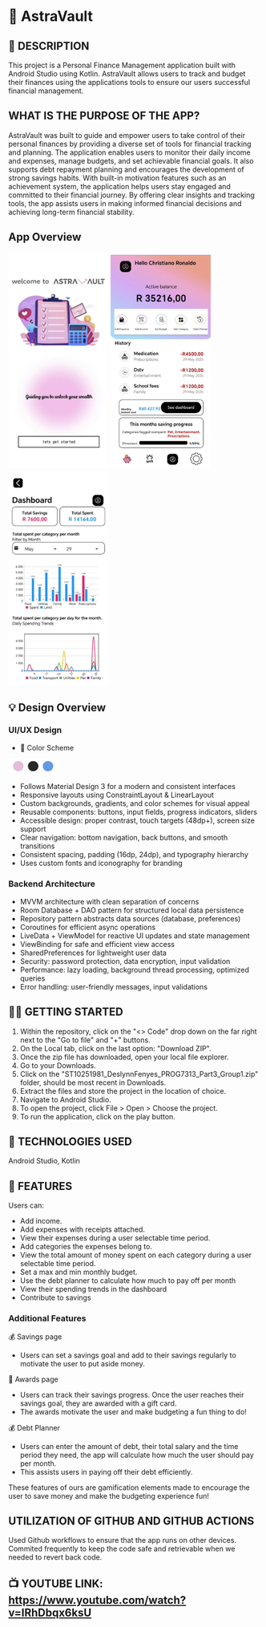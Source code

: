 # 💸 AstraVault

## 📝 DESCRIPTION
This project is a Personal Finance Management application built with Android Studio using Kotlin. AstraVault allows users to track and budget their finances using the applications tools to ensure our users successful financial management.

## WHAT IS THE PURPOSE OF THE APP?
AstraVault was built to guide and empower users to take control of their personal finances by providing a diverse set of tools for financial tracking and planning.
The application enables users to monitor their daily income and expenses, manage budgets, and set achievable financial goals. It also supports debt repayment planning and encourages the development of strong savings habits.
With built-in motivation features such as an achievement system, the application helps users stay engaged and committed to their financial journey.
By offering clear insights and tracking tools, the app assists users in making informed financial decisions and achieving long-term financial stability.

## App Overview

<p>
  <img src="Screenshots/Landing.png" width="200">
  <img src="Screenshots/Home.png" width="200">
  <img src="Screenshots/dashboard.png" width="200">
</p>

## 💡 Design Overview
### UI/UX Design
- 🎨 Color Scheme
<img src="Screenshots/ColorScheme.png" alt="App Screenshot" style="width:20%;"/>

- Follows Material Design 3 for a modern and consistent interfaces
- Responsive layouts using ConstraintLayout & LinearLayout
- Custom backgrounds, gradients, and color schemes for visual appeal
- Reusable components: buttons, input fields, progress indicators, sliders
- Accessible design: proper contrast, touch targets (48dp+), screen size support
- Clear navigation: bottom navigation, back buttons, and smooth transitions
- Consistent spacing, padding (16dp, 24dp), and typography hierarchy
- Uses custom fonts and iconography for branding
### Backend Architecture
- MVVM architecture with clean separation of concerns
- Room Database + DAO pattern for structured local data persistence
- Repository pattern abstracts data sources (database, preferences)
- Coroutines for efficient async operations
- LiveData + ViewModel for reactive UI updates and state management
- ViewBinding for safe and efficient view access
- SharedPreferences for lightweight user data
- Security: password protection, data encryption, input validation
- Performance: lazy loading, background thread processing, optimized queries
- Error handling: user-friendly messages, input validations



## 👩‍💻 GETTING STARTED

1. Within the repository, click on the "<> Code" drop down on the far right next to the "Go to file" and "+" buttons.
2. On the Local tab, click on the last option: "Download ZIP".
3. Once the zip file has downloaded, open your local file explorer.
4. Go to your Downloads.
5. Click on the "ST10251981_DeslynnFenyes_PROG7313_Part3_Group1.zip" folder, should be most recent in Downloads.
6. Extract the files and store the project in the location of choice.
7. Navigate to Android Studio.
8. To open the project, click File > Open > Choose the project.
9. To run the application, click on the play button.

## 👾 TECHNOLOGIES USED

Android Studio,
Kotlin

## 🎲 FEATURES

Users can:
- Add income.
- Add expenses with receipts attached.
- View their expenses during a  user selectable time period.
- Add categories the expenses belong to.
- View the total amount of money spent on each category during a user selectable time period.
- Set a max and min monthly budget.
- Use the debt planner to calculate how much to pay off per month
- View their spending trends in the dashboard
- Contribute to savings

### Additional Features
💰 Savings page
- Users can set a savings goal and add to their savings regularly to motivate the user to put aside money.

🏅 Awards page
- Users can track their savings progress. Once the user reaches their savings goal, they are awarded with a gift card.
- The awards motivate the user and make budgeting a fun thing to do!

💰 Debt Planner
- Users can enter the amount of debt, their total salary and the time period they need, the app will calculate how much the user should pay per month.
- This assists users in paying off their debt efficiently.


These features of ours are gamification elements made to encourage the user to save money and make the budgeting experience fun!

## UTILIZATION OF GITHUB AND GITHUB ACTIONS
Used Github workflows to ensure that the app runs on other devices.
Commited frequently to keep the code safe and retrievable when we needed to revert back code.

## 📺 YOUTUBE LINK: https://www.youtube.com/watch?v=IRhDbqx6ksU
